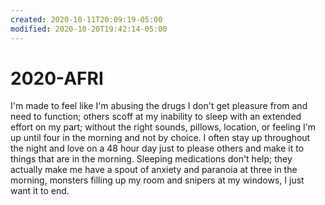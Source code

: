 ```yaml
---
created: 2020-10-11T20:09:19-05:00
modified: 2020-10-20T19:42:14-05:00
---
```


# 2020-AFRI

I'm made to feel like I'm abusing the drugs I don't get pleasure from and need to function; others scoff at my inability to sleep with an extended effort on my part; without the right sounds, pillows, location, or feeling I'm up until four in the morning and not by choice. I often stay up throughout the night and love on a 48 hour day just to please others and make it to things that are in the morning. Sleeping medications don't help; they actually make me have a spout of anxiety and paranoia at three in the morning, monsters filling up my room and snipers at my windows, I just want it to end.